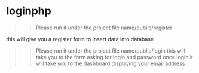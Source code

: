 # loginphp
>> Please run it under the project file name/public/register

this will give you a register form to insert data into database

>>Please run it under the project file name/public/login
this will take you to the form asking for login and password
once login it will take you to the dashboard displaying your email address
